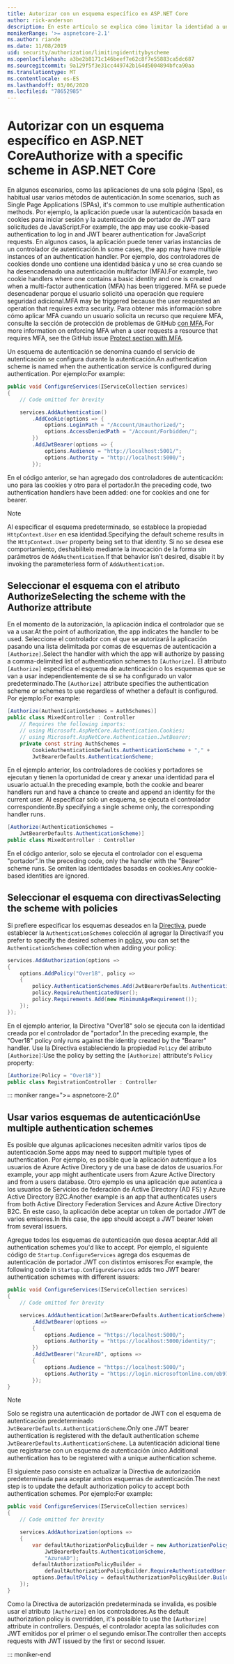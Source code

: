 ```yaml
---
title: Autorizar con un esquema específico en ASP.NET Core
author: rick-anderson
description: En este artículo se explica cómo limitar la identidad a un esquema específico cuando se trabaja con varios métodos de autenticación.
monikerRange: '>= aspnetcore-2.1'
ms.author: riande
ms.date: 11/08/2019
uid: security/authorization/limitingidentitybyscheme
ms.openlocfilehash: a3be2b8171c146beef7e62c8f7e55883ca5dc687
ms.sourcegitcommit: 9a129f5f3e31cc449742b164d5004894bfca90aa
ms.translationtype: MT
ms.contentlocale: es-ES
ms.lasthandoff: 03/06/2020
ms.locfileid: "78652985"
---
```

# <a name="authorize-with-a-specific-scheme-in-aspnet-core"></a><span data-ttu-id="38d85-103">Autorizar con un esquema específico en ASP.NET Core</span><span class="sxs-lookup"><span data-stu-id="38d85-103">Authorize with a specific scheme in ASP.NET Core</span></span>

<span data-ttu-id="38d85-104">En algunos escenarios, como las aplicaciones de una sola página (Spa), es habitual usar varios métodos de autenticación.</span><span class="sxs-lookup"><span data-stu-id="38d85-104">In some scenarios, such as Single Page Applications (SPAs), it's common to use multiple authentication methods.</span></span> <span data-ttu-id="38d85-105">Por ejemplo, la aplicación puede usar la autenticación basada en cookies para iniciar sesión y la autenticación de portador de JWT para solicitudes de JavaScript.</span><span class="sxs-lookup"><span data-stu-id="38d85-105">For example, the app may use cookie-based authentication to log in and JWT bearer authentication for JavaScript requests.</span></span> <span data-ttu-id="38d85-106">En algunos casos, la aplicación puede tener varias instancias de un controlador de autenticación.</span><span class="sxs-lookup"><span data-stu-id="38d85-106">In some cases, the app may have multiple instances of an authentication handler.</span></span> <span data-ttu-id="38d85-107">Por ejemplo, dos controladores de cookies donde uno contiene una identidad básica y uno se crea cuando se ha desencadenado una autenticación multifactor (MFA).</span><span class="sxs-lookup"><span data-stu-id="38d85-107">For example, two cookie handlers where one contains a basic identity and one is created when a multi-factor authentication (MFA) has been triggered.</span></span> <span data-ttu-id="38d85-108">MFA se puede desencadenar porque el usuario solicitó una operación que requiere seguridad adicional.</span><span class="sxs-lookup"><span data-stu-id="38d85-108">MFA may be triggered because the user requested an operation that requires extra security.</span></span> <span data-ttu-id="38d85-109">Para obtener más información sobre cómo aplicar MFA cuando un usuario solicita un recurso que requiere MFA, consulte la sección de protección de problemas de GitHub [con MFA](https://github.com/dotnet/AspNetCore.Docs/issues/15791#issuecomment-580464195).</span><span class="sxs-lookup"><span data-stu-id="38d85-109">For more information on enforcing MFA when a user requests a resource that requires MFA, see the GitHub issue [Protect section with MFA](https://github.com/dotnet/AspNetCore.Docs/issues/15791#issuecomment-580464195).</span></span>

<span data-ttu-id="38d85-110">Un esquema de autenticación se denomina cuando el servicio de autenticación se configura durante la autenticación.</span><span class="sxs-lookup"><span data-stu-id="38d85-110">An authentication scheme is named when the authentication service is configured during authentication.</span></span> <span data-ttu-id="38d85-111">Por ejemplo:</span><span class="sxs-lookup"><span data-stu-id="38d85-111">For example:</span></span>

```csharp
public void ConfigureServices(IServiceCollection services)
{
    // Code omitted for brevity

    services.AddAuthentication()
        .AddCookie(options => {
            options.LoginPath = "/Account/Unauthorized/";
            options.AccessDeniedPath = "/Account/Forbidden/";
        })
        .AddJwtBearer(options => {
            options.Audience = "http://localhost:5001/";
            options.Authority = "http://localhost:5000/";
        });
```

<span data-ttu-id="38d85-112">En el código anterior, se han agregado dos controladores de autenticación: uno para las cookies y otro para el portador.</span><span class="sxs-lookup"><span data-stu-id="38d85-112">In the preceding code, two authentication handlers have been added: one for cookies and one for bearer.</span></span>

>[!NOTE]
><span data-ttu-id="38d85-113">Al especificar el esquema predeterminado, se establece la propiedad `HttpContext.User` en esa identidad.</span><span class="sxs-lookup"><span data-stu-id="38d85-113">Specifying the default scheme results in the `HttpContext.User` property being set to that identity.</span></span> <span data-ttu-id="38d85-114">Si no se desea ese comportamiento, deshabilítelo mediante la invocación de la forma sin parámetros de `AddAuthentication`.</span><span class="sxs-lookup"><span data-stu-id="38d85-114">If that behavior isn't desired, disable it by invoking the parameterless form of `AddAuthentication`.</span></span>

## <a name="selecting-the-scheme-with-the-authorize-attribute"></a><span data-ttu-id="38d85-115">Seleccionar el esquema con el atributo Authorize</span><span class="sxs-lookup"><span data-stu-id="38d85-115">Selecting the scheme with the Authorize attribute</span></span>

<span data-ttu-id="38d85-116">En el momento de la autorización, la aplicación indica el controlador que se va a usar.</span><span class="sxs-lookup"><span data-stu-id="38d85-116">At the point of authorization, the app indicates the handler to be used.</span></span> <span data-ttu-id="38d85-117">Seleccione el controlador con el que se autorizará la aplicación pasando una lista delimitada por comas de esquemas de autenticación a `[Authorize]`.</span><span class="sxs-lookup"><span data-stu-id="38d85-117">Select the handler with which the app will authorize by passing a comma-delimited list of authentication schemes to `[Authorize]`.</span></span> <span data-ttu-id="38d85-118">El atributo `[Authorize]` especifica el esquema de autenticación o los esquemas que se van a usar independientemente de si se ha configurado un valor predeterminado.</span><span class="sxs-lookup"><span data-stu-id="38d85-118">The `[Authorize]` attribute specifies the authentication scheme or schemes to use regardless of whether a default is configured.</span></span> <span data-ttu-id="38d85-119">Por ejemplo:</span><span class="sxs-lookup"><span data-stu-id="38d85-119">For example:</span></span>

```csharp
[Authorize(AuthenticationSchemes = AuthSchemes)]
public class MixedController : Controller
    // Requires the following imports:
    // using Microsoft.AspNetCore.Authentication.Cookies;
    // using Microsoft.AspNetCore.Authentication.JwtBearer;
    private const string AuthSchemes =
        CookieAuthenticationDefaults.AuthenticationScheme + "," +
        JwtBearerDefaults.AuthenticationScheme;
```

<span data-ttu-id="38d85-120">En el ejemplo anterior, los controladores de cookies y portadores se ejecutan y tienen la oportunidad de crear y anexar una identidad para el usuario actual.</span><span class="sxs-lookup"><span data-stu-id="38d85-120">In the preceding example, both the cookie and bearer handlers run and have a chance to create and append an identity for the current user.</span></span> <span data-ttu-id="38d85-121">Al especificar solo un esquema, se ejecuta el controlador correspondiente.</span><span class="sxs-lookup"><span data-stu-id="38d85-121">By specifying a single scheme only, the corresponding handler runs.</span></span>

```csharp
[Authorize(AuthenticationSchemes = 
    JwtBearerDefaults.AuthenticationScheme)]
public class MixedController : Controller
```

<span data-ttu-id="38d85-122">En el código anterior, solo se ejecuta el controlador con el esquema "portador".</span><span class="sxs-lookup"><span data-stu-id="38d85-122">In the preceding code, only the handler with the "Bearer" scheme runs.</span></span> <span data-ttu-id="38d85-123">Se omiten las identidades basadas en cookies.</span><span class="sxs-lookup"><span data-stu-id="38d85-123">Any cookie-based identities are ignored.</span></span>

## <a name="selecting-the-scheme-with-policies"></a><span data-ttu-id="38d85-124">Seleccionar el esquema con directivas</span><span class="sxs-lookup"><span data-stu-id="38d85-124">Selecting the scheme with policies</span></span>

<span data-ttu-id="38d85-125">Si prefiere especificar los esquemas deseados en la [Directiva](xref:security/authorization/policies), puede establecer la `AuthenticationSchemes` colección al agregar la Directiva:</span><span class="sxs-lookup"><span data-stu-id="38d85-125">If you prefer to specify the desired schemes in [policy](xref:security/authorization/policies), you can set the `AuthenticationSchemes` collection when adding your policy:</span></span>

```csharp
services.AddAuthorization(options =>
{
    options.AddPolicy("Over18", policy =>
    {
        policy.AuthenticationSchemes.Add(JwtBearerDefaults.AuthenticationScheme);
        policy.RequireAuthenticatedUser();
        policy.Requirements.Add(new MinimumAgeRequirement());
    });
});
```

<span data-ttu-id="38d85-126">En el ejemplo anterior, la Directiva "Over18" solo se ejecuta con la identidad creada por el controlador de "portador".</span><span class="sxs-lookup"><span data-stu-id="38d85-126">In the preceding example, the "Over18" policy only runs against the identity created by the "Bearer" handler.</span></span> <span data-ttu-id="38d85-127">Use la Directiva estableciendo la propiedad `Policy` del atributo `[Authorize]`:</span><span class="sxs-lookup"><span data-stu-id="38d85-127">Use the policy by setting the `[Authorize]` attribute's `Policy` property:</span></span>

```csharp
[Authorize(Policy = "Over18")]
public class RegistrationController : Controller
```

::: moniker range=">= aspnetcore-2.0"

## <a name="use-multiple-authentication-schemes"></a><span data-ttu-id="38d85-128">Usar varios esquemas de autenticación</span><span class="sxs-lookup"><span data-stu-id="38d85-128">Use multiple authentication schemes</span></span>

<span data-ttu-id="38d85-129">Es posible que algunas aplicaciones necesiten admitir varios tipos de autenticación.</span><span class="sxs-lookup"><span data-stu-id="38d85-129">Some apps may need to support multiple types of authentication.</span></span> <span data-ttu-id="38d85-130">Por ejemplo, es posible que la aplicación autentique a los usuarios de Azure Active Directory y de una base de datos de usuarios.</span><span class="sxs-lookup"><span data-stu-id="38d85-130">For example, your app might authenticate users from Azure Active Directory and from a users database.</span></span> <span data-ttu-id="38d85-131">Otro ejemplo es una aplicación que autentica a los usuarios de Servicios de federación de Active Directory (AD FS) y Azure Active Directory B2C.</span><span class="sxs-lookup"><span data-stu-id="38d85-131">Another example is an app that authenticates users from both Active Directory Federation Services and Azure Active Directory B2C.</span></span> <span data-ttu-id="38d85-132">En este caso, la aplicación debe aceptar un token de portador JWT de varios emisores.</span><span class="sxs-lookup"><span data-stu-id="38d85-132">In this case, the app should accept a JWT bearer token from several issuers.</span></span>

<span data-ttu-id="38d85-133">Agregue todos los esquemas de autenticación que desea aceptar.</span><span class="sxs-lookup"><span data-stu-id="38d85-133">Add all authentication schemes you'd like to accept.</span></span> <span data-ttu-id="38d85-134">Por ejemplo, el siguiente código de `Startup.ConfigureServices` agrega dos esquemas de autenticación de portador JWT con distintos emisores:</span><span class="sxs-lookup"><span data-stu-id="38d85-134">For example, the following code in `Startup.ConfigureServices` adds two JWT bearer authentication schemes with different issuers:</span></span>

```csharp
public void ConfigureServices(IServiceCollection services)
{
    // Code omitted for brevity

    services.AddAuthentication(JwtBearerDefaults.AuthenticationScheme)
        .AddJwtBearer(options =>
        {
            options.Audience = "https://localhost:5000/";
            options.Authority = "https://localhost:5000/identity/";
        })
        .AddJwtBearer("AzureAD", options =>
        {
            options.Audience = "https://localhost:5000/";
            options.Authority = "https://login.microsoftonline.com/eb971100-6f99-4bdc-8611-1bc8edd7f436/";
        });
}
```

> [!NOTE]
> <span data-ttu-id="38d85-135">Solo se registra una autenticación de portador de JWT con el esquema de autenticación predeterminado `JwtBearerDefaults.AuthenticationScheme`.</span><span class="sxs-lookup"><span data-stu-id="38d85-135">Only one JWT bearer authentication is registered with the default authentication scheme `JwtBearerDefaults.AuthenticationScheme`.</span></span> <span data-ttu-id="38d85-136">La autenticación adicional tiene que registrarse con un esquema de autenticación único.</span><span class="sxs-lookup"><span data-stu-id="38d85-136">Additional authentication has to be registered with a unique authentication scheme.</span></span>

<span data-ttu-id="38d85-137">El siguiente paso consiste en actualizar la Directiva de autorización predeterminada para aceptar ambos esquemas de autenticación.</span><span class="sxs-lookup"><span data-stu-id="38d85-137">The next step is to update the default authorization policy to accept both authentication schemes.</span></span> <span data-ttu-id="38d85-138">Por ejemplo:</span><span class="sxs-lookup"><span data-stu-id="38d85-138">For example:</span></span>

```csharp
public void ConfigureServices(IServiceCollection services)
{
    // Code omitted for brevity

    services.AddAuthorization(options =>
    {
        var defaultAuthorizationPolicyBuilder = new AuthorizationPolicyBuilder(
            JwtBearerDefaults.AuthenticationScheme,
            "AzureAD");
        defaultAuthorizationPolicyBuilder = 
            defaultAuthorizationPolicyBuilder.RequireAuthenticatedUser();
        options.DefaultPolicy = defaultAuthorizationPolicyBuilder.Build();
    });
}
```

<span data-ttu-id="38d85-139">Como la Directiva de autorización predeterminada se invalida, es posible usar el atributo `[Authorize]` en los controladores.</span><span class="sxs-lookup"><span data-stu-id="38d85-139">As the default authorization policy is overridden, it's possible to use the `[Authorize]` attribute in controllers.</span></span> <span data-ttu-id="38d85-140">Después, el controlador acepta las solicitudes con JWT emitidos por el primer o el segundo emisor.</span><span class="sxs-lookup"><span data-stu-id="38d85-140">The controller then accepts requests with JWT issued by the first or second issuer.</span></span>

::: moniker-end
